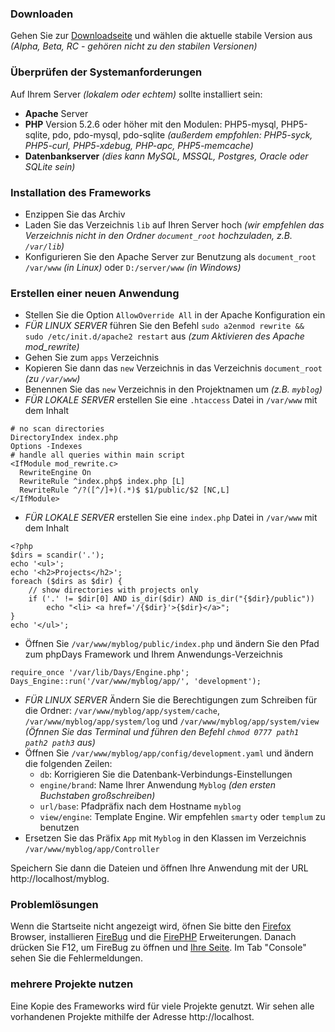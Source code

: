 ### Downloaden ###

Gehen Sie zur [Downloadseite](http://code.google.com/p/phpdays/downloads/list) und wählen die aktuelle stabile Version aus _(Alpha, Beta, RC - gehören nicht zu den stabilen Versionen)_

### Überprüfen der Systemanforderungen ###

Auf Ihrem Server _(lokalem oder echtem)_ sollte installiert sein:
  * **Apache** Server
  * **PHP** Version 5.2.6 oder höher mit den Modulen: PHP5-mysql, PHP5-sqlite, pdo, pdo-mysql, pdo-sqlite _(außerdem empfohlen: PHP5-syck, PHP5-curl, PHP5-xdebug, PHP-apc, PHP5-memcache)_
  * **Datenbankserver** _(dies kann MySQL, MSSQL, Postgres, Oracle oder SQLite sein)_

### Installation des Frameworks ###

  * Enzippen Sie das Archiv
  * Laden Sie das Verzeichnis `lib` auf Ihren Server hoch _(wir empfehlen das Verzeichnis nicht in den Ordner `document_root` hochzuladen, z.B. `/var/lib`)_
  * Konfigurieren Sie den Apache Server zur Benutzung als `document_root` `/var/www` _(in Linux)_ oder `D:/server/www` _(in Windows)_

### Erstellen einer neuen Anwendung ###

  * Stellen Sie die Option `AllowOverride All` in der Apache Konfiguration ein
  * _FÜR LINUX SERVER_ führen Sie den Befehl `sudo a2enmod rewrite && sudo /etc/init.d/apache2 restart` aus _(zum Aktivieren des Apache mod\_rewrite)_
  * Gehen Sie zum `apps` Verzeichnis
  * Kopieren Sie dann das `new` Verzeichnis in das Verzeichnis `document_root` _(zu `/var/www`)_
  * Benennen Sie das `new` Verzeichnis in den Projektnamen um _(z.B. `myblog`)_
  * _FÜR LOKALE SERVER_ erstellen Sie eine `.htaccess` Datei in `/var/www` mit dem Inhalt
```
# no scan directories
DirectoryIndex index.php
Options -Indexes
# handle all queries within main script
<IfModule mod_rewrite.c>
  RewriteEngine On
  RewriteRule ^index.php$ index.php [L]
  RewriteRule ^/?([^/]+)(.*)$ $1/public/$2 [NC,L]
</IfModule>
```
  * _FÜR LOKALE SERVER_ erstellen Sie eine `index.php` Datei in `/var/www` mit dem Inhalt
```
<?php
$dirs = scandir('.');
echo '<ul>';
echo '<h2>Projects</h2>';
foreach ($dirs as $dir) {
    // show directories with projects only
    if ('.' != $dir[0] AND is_dir($dir) AND is_dir("{$dir}/public"))
        echo "<li> <a href='/{$dir}'>{$dir}</a>";
}
echo '</ul>';
```
  * Öffnen Sie `/var/www/myblog/public/index.php` und ändern Sie den Pfad zum phpDays Framework und Ihrem Anwendungs-Verzeichnis
```
require_once '/var/lib/Days/Engine.php';
Days_Engine::run('/var/www/myblog/app/', 'development');
```
  * _FÜR LINUX SERVER_ Ändern Sie die Berechtigungen zum Schreiben für die Ordner: `/var/www/myblog/app/system/cache`, `/var/www/myblog/app/system/log` und `/var/www/myblog/app/system/view` _(Öfnnen Sie das Terminal und führen den Befehl `chmod 0777 path1 path2 path3` aus)_
  * Öffnen Sie `/var/www/myblog/app/config/development.yaml` und ändern die folgenden Zeilen:
    * `db`: Korrigieren Sie die Datenbank-Verbindungs-Einstellungen
    * `engine/brand`: Name Ihrer Anwendung `Myblog` _(den ersten Buchstaben großschreiben)_
    * `url/base`: Pfadpräfix nach dem Hostname `myblog`
    * `view/engine`: Template Engine. Wir empfehlen `smarty` oder `templum` zu benutzen
  * Ersetzen Sie das Präfix `App` mit `Myblog` in den Klassen im Verzeichnis `/var/www/myblog/app/Controller`

Speichern Sie dann die Dateien und öffnen Ihre Anwendung mit der URL http://localhost/myblog.

### Problemlösungen ###

Wenn die Startseite nicht angezeigt wird, öfnen Sie bitte den [Firefox](http://mozilla-europe.org/firefox) Browser, installieren [FireBug](http://getfirebug.com/) und die [FirePHP](http://www.firephp.org/) Erweiterungen. Danach drücken Sie F12, um FireBug zu öffnen und [Ihre Seite](http://localhost/myblog). Im Tab "Console" sehen Sie die Fehlermeldungen.

### mehrere Projekte nutzen ###

Eine Kopie des Frameworks wird für viele Projekte genutzt. Wir sehen alle vorhandenen Projekte mithilfe der Adresse http://localhost.